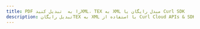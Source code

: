 ---title: PDF را به  تبدیل کنیدXML، TEX به XML مبدل رایگان یا Curl SDKdescription: تبدیل رایگانTEX به XML با استفاده از Curl Cloud APIs & SDK همچنین اسناد PDF را در Cloud ایجاد، ویرایش و رندر کنید.---